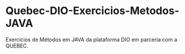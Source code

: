 # Quebec-DIO-Exercicios-Metodos-JAVA
Exercícios de Métodos em JAVA da plataforma DIO em parceria com a QUEBEC.
